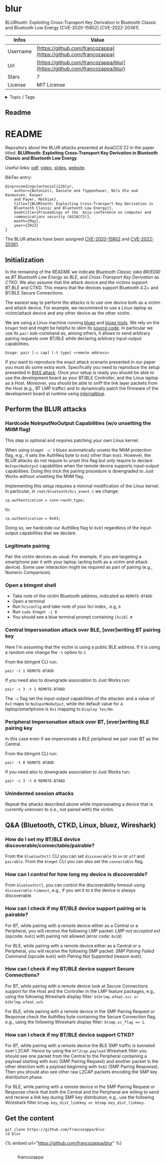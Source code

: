 # blur

BLURtooth: Exploiting Cross-Transport Key Derivation in Bluetooth Classic and Bluetooth Low Energy [CVE-2020-15802] [CVE-2022-20361]

| Infos    | Value                                                              |
| -------- | -------------------------------------------------------------------|
| Username | [https://github.com/francozappa](https://github.com/francozappa) |
| Url      | [https://github.com/francozappa/blur](https://github.com/francozappa/blur)                                               |
| Stars    | 7                                                          |
| License  | MIT License                                                        |

<details>

<summary>Topic / Tags</summary>

* bluetooth* bluetooth-le* bluetooth-low-energy* ctkd

</details>

## Readme

# README


Repository about the BLUR attacks presented at AsiaCCS'22  in the paper titled: **BLURtooth: Exploiting
Cross-Transport Key Derivation in Bluetooth Classic and Bluetooth Low Energy.** 

Useful links:
[pdf](https://nebelwelt.net/files/22AsiaCCS.pdf),
[video](https://www.youtube.com/watch?v=FzFQD3XTLlA),
[slides](https://francozappa.github.io/publication/2022/blur/slides.pdf),
[website](https://hexhive.epfl.ch/BLURtooth/).


BibTex entry:

```
@inproceedings{antonioli22blur,
    author={Antonioli, Daniele and Tippenhauer, Nils Ole and Rasmussen, Kasper
    and Payer, Mathias},
    title={{BLURtooth: Exploiting Cross-Transport Key Derivation in
    Bluetooth Classic and Bluetooth Low Energy}},
    booktitle={Proceedings of the  Asia conference on computer and
    communications security (ASIACCS)},
    month={May},
    year={2022}
}

```


The BLUR attacks have been assigned 
[CVE-2020-15802](https://nvd.nist.gov/vuln/detail/CVE-2020-15802) and
[CVE-2022-20361](https://nvd.nist.gov/vuln/detail/CVE-2022-20361).



## Initialization

In the remaining of the README we indicate *Bluetooth Classic (aka BR/EDR)* as *BT*
*Bluetooth Low Energy* as *BLE*, and *Cross-Transport Key Derivation* as *CTKD*.
We also assume that the attack device and the victims support BT,BLE and CTKD.
This means that the devices support Bluetooth 4.2+ and BT/BLE Secure Connections.

The easiest way to perform the attacks is to use one device both as a victim
and attack device. For example, we recommend to use a Linux laptop as
victim/attack device and any other device as the other victim.

We are using a Linux machine running [bluez](https://github.com/bluez/bluez) 
and [bluez tools](https://github.com/bluez/bluez/tree/master/tools). We
rely on the `btmgmt` tool and might be helpful to skim its 
[source code](https://github.com/bluez/bluez/blob/master/tools/btmgmt.c). In
particular we use its `pair` sub-command as, among others, it allows to send arbitrary
pairing requests over BT/BLE while declaring arbitrary input-output
capabilities.

    Usage: pair [-c cap] [-t type] <remote address>

If you want to reproduce the exact attack scenario presented in our paper you must do some extra work.
Specifically you need to reproduce the setup presented in
[BIAS attack](https://github.com/francozappa/bias). Once your setup is ready
you should be able to use the development board as your BT/BLE Controller, and
the Linux laptop as a Host. Moreover, you should be able to sniff the link
layer packets from the Host (e.g., BT LMP traffic) and to dynamically patch
the firmware of the development board at runtime using 
[internalblue](https://github.com/seemoo-lab/internalblue).






## Perform the BLUR attacks

### Hardcode NoInputNoOutput Capabilities (w/o unsetting the MitM flag)

This step is optional and requires patching your own Linux kernel.

When using `btmgmt -c 3` bluez automatically unsets the MitM protection flag,
e.g., it sets the AuthReq byte to `0x02` other than `0x03`.
However, the BLUR attacks do not require to unset this flag but only require
to declare `NoInputNoOutput` capabilities when the remote device supports
input-output capabilities. Doing this trick the pairing procedure is
downgraded to Just Works *without* unsetting the MitM flag.

Implementing this setup requires a minimal modification of the Linux kernel. In
particular, in `/net/bluetooth/hci_event.c` we change:

    cp.authentication = conn->auth_type;

to:

    cp.authentication = 0x03;

Doing so, we hardcode our AuthReq flag to `0x03` regardless of the
input-output capabilities that we declare.

### Legitimate pairing

Pair the victim devices as usual. For example, if you are targeting a
smartphone pair it with your laptop (acting both as a victim and attack
device). Some user interaction might be required as part of pairing (e.g.,
Numeric Comparison).

### Open a btmgmt shell

* Take note of the victim Bluetooth address, indicated as `REMOTE-BTADD`
* Open a terminal
* Run `hciconfig` and take note of your hci index, .e.g, `0`
* Run `sudo btmgmt -i 0`
* You should see a blue terminal prompt containing `[hci0] #`


### Central Impersonation attack over BLE, [over]writing BT pairing key

Here I'm assuming that the victim is using a public BLE address. If it is using
a random one change the `-t` option to `2`

From the btmgmt CLI run:

    pair -t 1 REMOTE-BTADD

If you need also to downgrade association to Just Works run:

    pair -c 3 -t 1 REMOTE-BTADD

The `-c` flag set the input-output capabilities of the attacker and a value of
`0x3` maps to `NoInputNoOutput`, while the default value for a laptop/smartphone
is `0x1` mapping to `Display Yes/No`.


### Peripheral Impersonation attack over BT, [over]writing BLE pairing key

In this case even if we impersonate a BLE peripheral we pair over BT as the
Central.

From the btmgmt CLI run:

    pair -t 0 REMOTE-BTADD

If you need also to downgrade association to Just Works run:

    pair -c 3 -t 0 REMOTE-BTADD


### Unindented session attacks

Repeat the attacks described above while impersonating a device that is
currently unknown to (i.e., not paired with) the victim.


## Q&A (Bluetooth, CTKD, Linux, bluez, Wireshark)

### How do I set my BT/BLE device discoverable/connectable/pairable?

From the `bluetoothctl` CLI you can set
`discoverable` to `on` or `off` and `pairable`. From the `btmgmt` CLI you can
also set the `connectable` flag.

### How can I control for how long my device is discoverable?

From `bluetoothctl`,
you can control the discoverability timeout using `discoverable-timeout`,
e.g., if you set it to `0` the device is always discoverable.


### How can I check if my BT/BLE device support pairing or is pairable?

For BT, while pairing with a remote device either as a Central or a
Peripheral, you will receive the following LMP packet: *LMP not accepted ext* (opcode: `0x02`) with pairing 
not allowed (error code: `0x18`)

For BLE, while pairing with a remote device either as a Central or a
Peripheral, you will receive the following SMP packet: *SMP Pairing Failed Command*
(opcode `0x05`) with *Pairing Not Supported* (reason `0x05`).

### How can I check if my BT/BLE device support Secure Connections?

For BT, while pairing with a remote device look at Secure Connections support
for the Host and the Controller in the LMP feature packages, e.g., using the
following Wireshark display filter: `btbrlmp.efeat.scc or btbrlmp.efeat.sch`.

For BLE, while pairing with a remote device in the SMP Pairing Request or
Response check the AuthReq byte containing the Secure Connection flag, e.g.,
using the following Wireshark display filter: `btsmp.sc_flag == 1`.

### How can I check if my BT/BLE device support CTKD?

For BT, while pairing with a remote device the BLE SMP traffic is tunneled
over L2CAP. Hence by using the `btl2cap.payload` Wireshark filter you should see one
packet from the Central to the Peripheral containing a payload starting with
`0x01` (SMP Pairing Request) and another packet in the other direction with a
payload beginning with `0x02` (SMP Pairing Response). Then you should also see
other raw L2CAP packets encoding the SMP key distribution phase.

For BLE, while pairing with a remote device in the SMP Pairing Request or
Response check that both the Central and the Peripheral are willing to send
and receive a link key during SMP key distribution,  e.g., use the following Wireshark 
filter `btsmp.key_dist_linkkey or btsmp.key_dist_linkkey`.



## Get the content

```
git clone https://github.com/francozappa/blur
cd blur
```

{% embed url="https://github.com/francozappa/blur" %}

<figure><img src="https://avatars.githubusercontent.com/u/4628017?v=4" alt=""><figcaption><p>francozappa</p></figcaption></figure>
